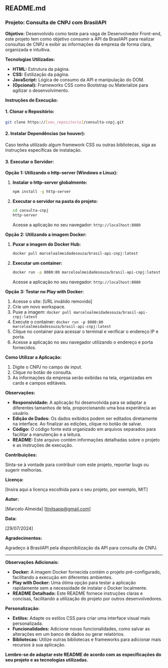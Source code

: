 ## **README.md**

### **Projeto: Consulta de CNPJ com BrasilAPI**

**Objetivo:** Desenvolvido como teste para vaga de Desenvolvedor Front-end, este projeto tem como objetivo consumir a API da BrasilAPI para realizar consultas de CNPJ e exibir as informações da empresa de forma clara, organizada e intuitiva.

**Tecnologias Utilizadas:**

* **HTML:** Estrutura da página.
* **CSS:** Estilização da página.
* **JavaScript:** Lógica de consumo da API e manipulação do DOM.
* **(Opcional):** Frameworks CSS como Bootstrap ou Materialize para agilizar o desenvolvimento.

**Instruções de Execução:**

#### **1. Clonar o Repositório:**

```bash
git clone https://[seu_repositorio]/consulta-cnpj.git
```

#### **2. Instalar Dependências (se houver):**

Caso tenha utilizado algum framework CSS ou outras bibliotecas, siga as instruções específicas de instalação.

#### **3. Executar o Servidor:**

**Opção 1: Utilizando o http-server (Windows e Linux):**

1. **Instalar o http-server globalmente:**

   ```bash
   npm install -g http-server
   ```

2. **Executar o servidor na pasta do projeto:**

   ```bash
   cd consulta-cnpj
   http-server
   ```

   Acesse a aplicação no seu navegador: `http://localhost:8080`

**Opção 2: Utilizando a imagem Docker:**

1. **Puxar a imagem do Docker Hub:**

   ```bash
   docker pull marceloalmeidadesouza/brasil-api-cnpj:latest
   ```

2. **Executar um container:**

   ```bash
   docker run -p 8080:80 marceloalmeidadesouza/brasil-api-cnpj:latest
   ```

   Acesse a aplicação no seu navegador: `http://localhost:8080`

**Opção 3: Testar no Play with Docker:**

1. Acesse o site: [URL inválido removido]
2. Crie um novo workspace.
3. Puxe a imagem: `docker pull marceloalmeidadesouza/brasil-api-cnpj:latest`
4. Execute o container: `docker run -p 8080:80 marceloalmeidadesouza/brasil-api-cnpj:latest`
5. Clique no container para acessar o terminal e verificar o endereço IP e porta.
6. Acesse a aplicação no seu navegador utilizando o endereço e porta fornecidos.

**Como Utilizar a Aplicação:**

1. Digite o CNPJ no campo de input.
2. Clique no botão de consulta.
3. As informações da empresa serão exibidas na tela, organizadas em cards e campos editáveis.

**Observações:**

* **Responsividade:** A aplicação foi desenvolvida para se adaptar a diferentes tamanhos de tela, proporcionando uma boa experiência ao usuário.
* **Edição de Dados:** Os dados exibidos podem ser editados diretamente na interface. Ao finalizar as edições, clique no botão de salvar.
* **Código:** O código fonte está organizado em arquivos separados para facilitar a manutenção e a leitura.
* **README:** Este arquivo contém informações detalhadas sobre o projeto e as instruções de execução.

**Contribuições:**

Sinta-se à vontade para contribuir com este projeto, reportar bugs ou sugerir melhorias.

**Licença:**

[Insira aqui a licença escolhida para o seu projeto, por exemplo, MIT]

**Autor:**

[Marcelo Almeida]
[tinitsapp@gmail.com]

**Data:**

[29/07/2024]

**Agradecimentos:**

Agradeço à BrasilAPI pela disponibilização da API para consulta de CNPJ.

---

**Observações Adicionais:**

* **Docker:** A imagem Docker fornecida contém o projeto pré-configurado, facilitando a execução em diferentes ambientes.
* **Play with Docker:** Uma ótima opção para testar a aplicação rapidamente sem a necessidade de instalar o Docker localmente.
* **README Detalhado:** Este README fornece instruções claras e concisas, facilitando a utilização do projeto por outros desenvolvedores.

**Personalização:**

* **Estilos:** Adapte os estilos CSS para criar uma interface visual mais personalizada.
* **Funcionalidades:** Adicione novas funcionalidades, como salvar as alterações em um banco de dados ou gerar relatórios.
* **Bibliotecas:** Utilize outras bibliotecas e frameworks para adicionar mais recursos à sua aplicação.

**Lembre-se de adaptar este README de acordo com as especificações do seu projeto e as tecnologias utilizadas.**
